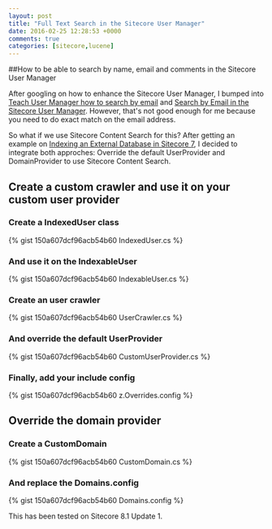 ```yaml
---
layout: post
title: "Full Text Search in the Sitecore User Manager"
date: 2016-02-25 12:28:53 +0000
comments: true
categories: [sitecore,lucene]
---
```


##How to be able to search by name, email and comments in the Sitecore User Manager

After googling on how to enhance the Sitecore User Manager, I bumped into [Teach User Manager how to search by email][1] and [Search by Email in the Sitecore User Manager][2]. However, that's not good enough for me because you need to do exact match on the email address.

So what if we use Sitecore Content Search for this? After getting an example on [Indexing an External Database in Sitecore 7][3], I decided to integrate both approches: Override the default UserProvider and DomainProvider to use Sitecore Content Search.

## Create a custom crawler and use it on your custom user provider

### Create a IndexedUser class

{% gist 150a607dcf96acb54b60 IndexedUser.cs %}

### And use it on the IndexableUser

{% gist 150a607dcf96acb54b60 IndexableUser.cs %}

### Create an user crawler

{% gist 150a607dcf96acb54b60 UserCrawler.cs %}

### And override the default UserProvider

{% gist 150a607dcf96acb54b60 CustomUserProvider.cs %}

### Finally, add your include config

{% gist 150a607dcf96acb54b60 z.Overrides.config %}

## Override the domain provider

### Create a CustomDomain

{% gist 150a607dcf96acb54b60 CustomDomain.cs %}

### And replace the Domains.config

{% gist 150a607dcf96acb54b60 Domains.config %}

This has been tested on Sitecore 8.1 Update 1.

  [1]: http://sitecoregadgets.blogspot.co.uk/2010/07/teach-user-manager-how-to-search-by.html
  [2]: https://sitecorecontextitem.wordpress.com/2014/11/10/search-by-email-in-the-sitecore-user-manager/
  [3]: http://www.awareweb.com/awareblog/9-30-14-indexingsitecore7
